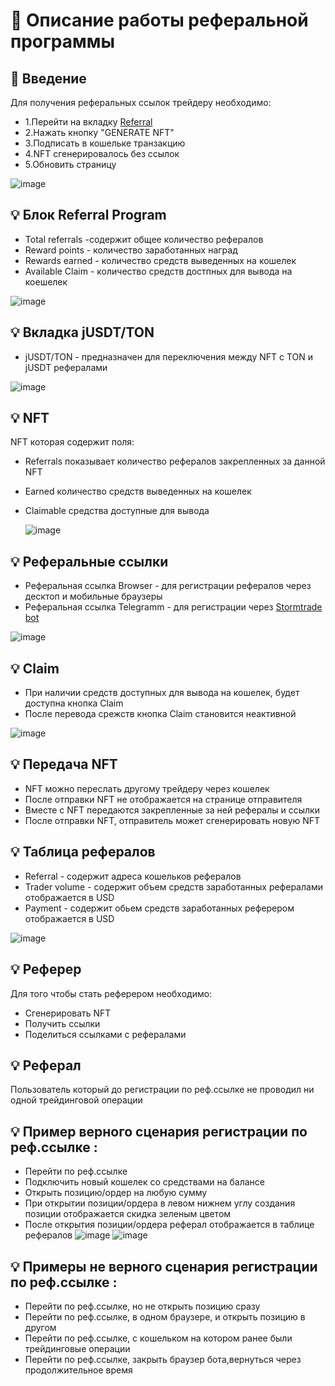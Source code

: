# 💎 Описание работы реферальной программы

## 👋 Введение
Для получения реферальных ссылок трейдеру необходимо:
 
 * 1.Перейти на вкладку [Referral](https://stage.stormtrade.dev/referral) 
 * 2.Нажать кнопку "GENERATE NFT"
 * 3.Подписать в кошельке транзакцию
 * 4.NFT сгенерировалось без ссылок
 * 5.Обновить страницу

![image](https://github.com/TestKeeper/ref/assets/97809269/6a8c025b-50a3-456f-9a27-77f56634c2a1)

## 💡 Блок Referral Program
 
*  Total referrals -содержит общее количество рефералов
*  Reward points - количество заработанных наград
*  Rewards earned - количество средств выведенных на кошелек
*  Available Claim - количество средств достпных для вывода на коешелек

![image](https://github.com/TestKeeper/ref/assets/97809269/028a643f-9b99-4ca0-a233-5fecd5df85a8)


 ## 💡 Вкладка jUSDT/TON
 * jUSDT/TON - предназначен для переключения  между NFT с TON и jUSDT рефералами
 
![image](https://github.com/TestKeeper/ref/assets/97809269/ba2ca7c8-59f1-413e-91b5-19c95383a470)

 ## 💡 NFT 
   NFT которая содержит поля:
 * Referrals показывает количество рефералов закрепленных за данной NFT
 * Earned количество средств выведенных на кошелек
 * Claimable средства доступные для вывода

   ![image](https://github.com/TestKeeper/ref/assets/97809269/156427ca-dc15-4ad6-8f94-76c7c7d31732)

 ## 💡 Реферальные ссылки
 
 *  Реферальная ссылка Browser - для  регистрации рефералов через десктоп и мобильные браузеры
 *  Реферальная ссылка Telegramm - для регистрации через   [Stormtrade bot](https://t.me/stage_storm_tg_bot/trade) 

   ![image](https://github.com/TestKeeper/ref/assets/97809269/327aff49-a120-4827-833b-4510cdf511b3)

 ## 💡 Claim
 
 * При наличии средств доступных для вывода на кошелек, будет доступна кнопка Claim
 * После перевода срежств кнопка Claim становится неактивной

 ![image](https://github.com/TestKeeper/ref/assets/97809269/91c53b0d-d27c-497c-a291-2961abea281b)

 ## 💡 Передача NFT
 
 * NFT можно переслать другому трейдеру через кошелек
 * После отправки NFT не отображается на странице отправителя
 * Вместе с NFT передаются закрепленные за ней рефералы и ссылки
 * После отправки NFT, отправитель может сгенерировать новую NFT

 ## 💡 Таблица  рефералов
 
 * Referral -	содержит адреса кошельков рефералов
 * Trader volume - содержит объем средств заработанных рефералами отображается в USD
 * Payment - содержит  обьем средств заработанных реферером отображается в USD
 
![image](https://github.com/TestKeeper/ref/assets/97809269/cd329f23-ec3f-42e1-bec6-08f588cb8c33)

## 💡 Реферер
 
 Для того чтобы стать реферером необходимо:
 *  Cгенерировать NFT
 *  Получить ссылки
 *  Поделиться ссылками с рефералами

## 💡 Реферал
 
 Пользователь который до регистрации по реф.ссылке не проводил ни одной трейдинговой операции

    
## 💡 Пример верного сценария регистрации по реф.ссылке :
  
 *  Перейти по реф.ссылке
 *  Подключить новый кошелек со средствами на балансе
 *  Открыть позицию/ордер на любую сумму
 *  При  открытии позиции/ордера в левом нижнем углу создания позиции отображается скидка зеленым цветом
 *  После  открытия позиции/ордера  реферал отображается в таблице рефералов
   ![image](https://github.com/TestKeeper/ref/assets/97809269/936cf47d-fe08-41d2-9432-c7bf23e9e07b)
   ![image](https://github.com/TestKeeper/ref/assets/97809269/22117cbb-ed9a-4ddd-8de8-766c58a4d036)


## 💡 Примеры не верного сценария регистрации по реф.ссылке :

 *  Перейти по реф.ссылке, но не открыть позицию сразу
 *  Перейти по реф.ссылке, в одном браузере, и открыть позицию в другом
 *  Перейти по реф.ссылке, с кошельком на котором  ранее были трейдинговые операции
 *  Перейти по реф.ссылке, закрыть браузер бота,вернуться через продолжительное время

 

